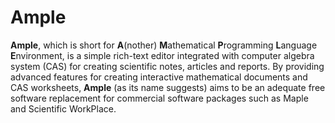 # Ample

<dl>
<b>Ample</b>, which is short for <b>A</b>(nother) <b>M</b>athematical <b>P</b>rogramming <b>L</b>anguage <b>E</b>nvironment, is a simple rich-text editor integrated with computer algebra system (CAS) for creating scientific notes, articles and reports. By providing advanced features for creating interactive mathematical documents and CAS worksheets, <b>Ample</b> (as its name suggests) aims to be an adequate free software replacement for commercial software packages such as Maple and Scientific WorkPlace.
</dl>